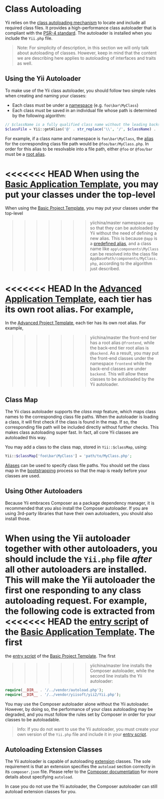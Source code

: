 Class Autoloading
=================

Yii relies on the [class autoloading mechanism](http://www.php.net/manual/en/language.oop5.autoload.php)
to locate and include all required class files. It provides a high-performance class autoloader that is compliant with the
[PSR-4 standard](https://github.com/php-fig/fig-standards/blob/master/accepted/PSR-4-autoloader.md).
The autoloader is installed when you include the `Yii.php` file.

> Note: For simplicity of description, in this section we will only talk about autoloading of classes. However, keep in
  mind that the content we are describing here applies to autoloading of interfaces and traits as well.


Using the Yii Autoloader <span id="using-yii-autoloader"></span>
------------------------

To make use of the Yii class autoloader, you should follow two simple rules when creating and naming your classes:

* Each class must be under a [namespace](http://php.net/manual/en/language.namespaces.php) (e.g. `foo\bar\MyClass`)
* Each class must be saved in an individual file whose path is determined by the following algorithm:

```php
// $className is a fully qualified class name without the leading backslash
$classFile = Yii::getAlias('@' . str_replace('\\', '/', $className) . '.php');
```

For example, if a class name and namespace is `foo\bar\MyClass`, the [alias](concept-aliases.md) for the corresponding class file path
would be `@foo/bar/MyClass.php`. In order for this alias to be resolvable into a file path,
either `@foo` or `@foo/bar` must be a [root alias](concept-aliases.md#defining-aliases).

<<<<<<< HEAD
When using the [Basic Application Template](start-installation.md), you may put your classes under the top-level
=======
When using the [Basic Project Template](start-installation.md), you may put your classes under the top-level
>>>>>>> yiichina/master
namespace `app` so that they can be autoloaded by Yii without the need of defining a new alias. This is because
`@app` is a [predefined alias](concept-aliases.md#predefined-aliases), and a class name like `app\components\MyClass`
can be resolved into the class file `AppBasePath/components/MyClass.php`, according to the algorithm just described.

<<<<<<< HEAD
In the [Advanced Application Template](tutorial-advanced-app.md), each tier has its own root alias. For example,
=======
In the [Advanced Project Template](https://github.com/yiisoft/yii2-app-advanced/blob/master/docs/guide/README.md), each tier has its own root alias. For example,
>>>>>>> yiichina/master
the front-end tier has a root alias `@frontend`, while the back-end tier root alias is `@backend`. As a result,
you may put the front-end classes under the namespace `frontend` while the back-end classes are under `backend`. This will
allow these classes to be autoloaded by the Yii autoloader.


Class Map <span id="class-map"></span>
---------

The Yii class autoloader supports the *class map* feature, which maps class names to the corresponding class file paths.
When the autoloader is loading a class, it will first check if the class is found in the map. If so, the corresponding
file path will be included directly without further checks. This makes class autoloading super fast. In fact,
all core Yii classes are autoloaded this way.

You may add a class to the class map, stored in `Yii::$classMap`, using:

```php
Yii::$classMap['foo\bar\MyClass'] = 'path/to/MyClass.php';
```

[Aliases](concept-aliases.md) can be used to specify class file paths. You should set the class map in the
[bootstrapping](runtime-bootstrapping.md) process so that the map is ready before your classes are used.


Using Other Autoloaders <span id="using-other-autoloaders"></span>
-----------------------

Because Yii embraces Composer as a package dependency manager, it is recommended that you also install
the Composer autoloader. If you are using 3rd-party libraries that have their own autoloaders, you should
also install those.

When using the Yii autoloader together with other autoloaders, you should include the `Yii.php` file
*after* all other autoloaders are installed. This will make the Yii autoloader the first one responding to
any class autoloading request. For example, the following code is extracted from
<<<<<<< HEAD
the [entry script](structure-entry-scripts.md) of the [Basic Application Template](start-installation.md). The first
=======
the [entry script](structure-entry-scripts.md) of the [Basic Project Template](start-installation.md). The first
>>>>>>> yiichina/master
line installs the Composer autoloader, while the second line installs the Yii autoloader:

```php
require(__DIR__ . '/../vendor/autoload.php');
require(__DIR__ . '/../vendor/yiisoft/yii2/Yii.php');
```

You may use the Composer autoloader alone without the Yii autoloader. However, by doing so, the performance
of your class autoloading may be degraded, and you must follow the rules set by Composer in order for your classes
to be autoloadable.

> Info: If you do not want to use the Yii autoloader, you must create your own version of the `Yii.php` file
  and include it in your [entry script](structure-entry-scripts.md).


Autoloading Extension Classes <span id="autoloading-extension-classes"></span>
-----------------------------

The Yii autoloader is capable of autoloading [extension](structure-extensions.md) classes. The sole requirement
is that an extension specifies the `autoload` section correctly in its `composer.json` file. Please refer to the
[Composer documentation](https://getcomposer.org/doc/04-schema.md#autoload) for more details about specifying `autoload`.

In case you do not use the Yii autoloader, the Composer autoloader can still autoload extension classes for you.
